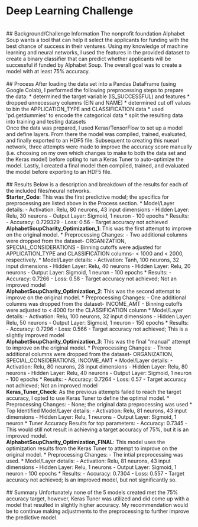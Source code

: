 # Deep Learning Challenge
<br>
## Background/Challenge Information
The nonprofit foundation Alphabet Soup wants a tool that can help it select the applicants for funding with the best chance of success in their ventures. Using my knowledge of machine learning and neural networks, I used the features in the provided dataset to create a binary classifier that can predict whether applicants will be successful if funded by Alphabet Soup. The overall goal was to create a model with at least 75% accuracy.
<br>
<br>
## Process
After loading the data set into a Pandas DataFrame (using Google Colab), I performed the following preprocessing steps to prepare the data:
* determined the target variable (IS_SUCCESSFUL) and features
* dropped unnecessary columns (EIN and NAME)
* determined cut off values to bin the APPLICATION_TYPE and CLASSIFICATION data
* used 'pd.getdummies' to encode the categorical data
* split the resulting data into training and testing datasets
<br>
Once the data was prepared, I used Keras/TensorFlow to set up a model and define layers. From there the model was compiled, trained, evaluated, and finally exported to an HDF5 file. Subsequent to creating this nuearl network, three attempts were made to improve the accuracy score manually (i.e. choosing on my own which changes to make to both the data set and the Keras model) before opting to run a Keras Tuner to auto-optimize the model. Lastly, I created a final model then compiled, trained, and evaluated the model before exporting to an HDF5 file.
<br>
<br>
## Results
Below is a description and breakdown of the results for each of the included files/neural networks.
<br>
<b>Starter_Code</b>: This was the first predictive model; the specifics for preprocessing are listed above in the Process section.
* Model/Layer details:
  - Activation: Relu, 80 neurons, 43 input dimensions
  - Hidden Layer: Relu, 30 neurons
  - Output Layer: Sigmoid, 1 neuron
  - 100 epochs
* Results:
  - Accuracy: 0.729329
  - Loss: 0.56
  - Target accuracy not achieved
<br>
<b>AlphabetSoupCharity_Optimization_1</b>: This was the first attempt to improve on the original model.
* Preprocessing Changes:
  - Two additional columns were dropped from the dataset- ORGANIZATION, SPECIAL_CONSIDERATIONS
  - Binning cutoffs were adjusted for APPLICATION_TYPE and CLASSIFICATION columns- < 1000 and < 2000, respectively.
* Model/Layer details:
  - Activation: Tanh, 100 neurons, 32 input dimensions
  - Hidden Layer: Relu, 40 neurons
  - Hidden Layer: Relu, 20 neurons
  - Output Layer: Sigmoid, 1 neuron
  - 100 epochs
* Results:
  - Accuracy: 0.7266
  - Loss: 0.58
  - Target accuracy not achieved; Not an improved model
<br>
<b>AlphabetSoupCharity_Optimization_2</b>: This was the second attempt to improve on the original model.
* Preprocessing Changes:
  - One additional columns was dropped from the dataset- INCOME_AMT
  - Binning cutoffs were adjusted to < 4000 for the CLASSIFICATION column
* Model/Layer details:
  - Activation: Relu, 100 neurons, 32 input dimensions
  - Hidden Layer: Relu, 50 neurons
  - Output Layer: Sigmoid, 1 neuron
  - 150 epochs
* Results:
  - Accuracy: 0.7296
  - Loss: 0.566
  - Target accuracy not achieved; This is a slightly improved model
<br>
<b>AlphabetSoupCharity_Optimization_3</b>: This was the final "manual" attempt to improve on the original model.
* Preprocessing Changes:
  - Three additional columns were dropped from the dataset- ORGANIZATION, SPECIAL_CONSIDERATIONS, INCOME_AMT
* Model/Layer details:
  - Activation: Relu, 80 neurons, 28 input dimensions
  - Hidden Layer: Relu, 80 neurons
  - Hidden Layer: Relu, 40 neurons
  - Output Layer: Sigmoid, 1 neuron
  - 100 epochs
* Results:
  - Accuracy: 0.7264
  - Loss: 0.57
  - Target accuracy not achieved; Not an improved model
<br>
<b>Keras_Tuner_Check</b>: As the previous attempts failed to reach the target accuracy, I opted to use Keras Tuner to define the optimal model.
* Preprocessing Changes:
  - None; the original data preprocessing was used
* Top Identified Model/Layer details:
  - Activation: Relu, 81 neurons, 43 input dimensions
  - Hidden Layer: Relu, 1 neurons
  - Output Layer: Sigmoid, 1 neuron
* Tuner Accuracy Results for top parameters:
  - Accuracy: 0.7345
  - This would still not result in achieving a target accuracy of 75%, but it is an improved model.
<br>
<b>AlphabetSoupCharity_Optimization_FINAL</b>: This model uses the optimization results from the Keras Tuner to attempt to improve on the original model.
* Preprocessing Changes:
  - The intial preprocessing was used.
* Model/Layer details:
  - Activation: Relu, 81 neurons, 43 input dimensions
  - Hidden Layer: Relu, 1 neurons
  - Output Layer: Sigmoid, 1 neuron
  - 100 epochs
* Results:
  - Accuracy: 0.7304
  - Loss: 0.557
  - Target accuracy not achieved; Is an improved model, but not significantly so.
<br>
<br>
## Summary
Unfortunately none of the 5 models created met the 75% accuracy target, however, Keras Tuner was utilized and did come up with a model that resulted in slightly higher accuracy. My recommendation would be to continue making adjustments to the preprocessing to further improve the predictive model.

